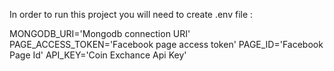 In  order to run this project you will need to create .env file :

MONGODB_URI='Mongodb connection URI'
PAGE_ACCESS_TOKEN='Facebook page access token'
PAGE_ID='Facebook Page Id'
API_KEY='Coin Exchance Api Key'
